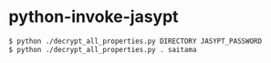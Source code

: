 # python-invoke-jasypt

```bash
$ python ./decrypt_all_properties.py DIRECTORY JASYPT_PASSWORD
$ python ./decrypt_all_properties.py . saitama
```
